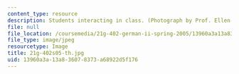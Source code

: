 ```yaml
---
content_type: resource
description: Students interacting in class. (Photograph by Prof. Ellen Crocker.)
file: null
file_location: /coursemedia/21g-402-german-ii-spring-2005/13960a3a13a836078373a68922d5f176_21g-402s05-th.jpg
file_type: image/jpeg
resourcetype: Image
title: 21g-402s05-th.jpg
uid: 13960a3a-13a8-3607-8373-a68922d5f176
---
```

